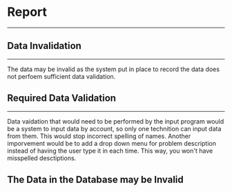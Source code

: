 Report
======
------------------
## Data Invalidation

------------------
The data may be invalid as the system put in place to record the data does not perfoem sufficient data validation.

## Required Data Validation

---------------------------
Data vaidation that would need to be performed by the input program would be a system to input data by account, so only one technition can input data from them. This would stop incorrect spelling of names. Another imporvement would be to add a drop down menu for problem description instead of having the user type it in each time. This way, you won't have misspelled desctiptions.
 
## The Data in the Database may be Invalid

